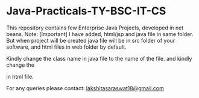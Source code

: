 # Java-Practicals-TY-BSC-IT-CS
This repository contains few Enterprise Java Projects, developed in net beans.
Note: [Important]
I have added, html/jsp and java file in same folder. But when project will be created java file will be in src folder of your software, and html files in web folder by default.

Kindly change the class name in java file to the name of the file.
and kindly change the <form action="yourfilename" method="POST" > in html file.

For any queries please contact: lakshitasaraswat18@gmail.com
